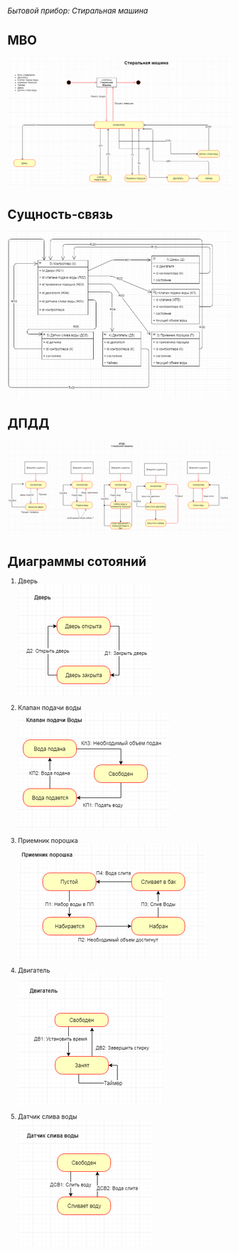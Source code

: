 <i><big>Бытовой прибор: Стиральная машина</big></i> </br>
# МВО
  ![](https://github.com/ZeynalovZ/BMSTU-4-sem/blob/master/OOP/OOP_5/МВО%20СМ1.PNG)

# Сущность-связь
 ![](https://github.com/ZeynalovZ/BMSTU-4-sem/blob/master/OOP/OOP_5/Сущность-Связь%20СМ1.PNG)
 
# ДПДД
  ![](https://github.com/ZeynalovZ/BMSTU-4-sem/blob/master/OOP/OOP_5/ДПДД%20СМ4.PNG)
 
# Диаграммы сотояний
  1. Дверь</br>
    ![](https://github.com/ZeynalovZ/BMSTU-4-sem/blob/master/OOP/OOP_5/Дверь%20СМ1.PNG)
    
  2. Клапан подачи воды</br>
    ![](https://github.com/ZeynalovZ/BMSTU-4-sem/blob/master/OOP/OOP_5/КПВ%20СМ%201.PNG)
    
  3. Приемник порошка</br>
    ![](https://github.com/ZeynalovZ/BMSTU-4-sem/blob/master/OOP/OOP_5/ПП%20СМ1.PNG)
 
  4. Двигатель</br>
    ![](https://github.com/ZeynalovZ/BMSTU-4-sem/blob/master/OOP/OOP_5/ДВ%20СМ1.PNG)
 
  5. Датчик слива воды</br>
    ![](https://github.com/ZeynalovZ/BMSTU-4-sem/blob/master/OOP/OOP_5/ДСВ%20СМ1.PNG)
